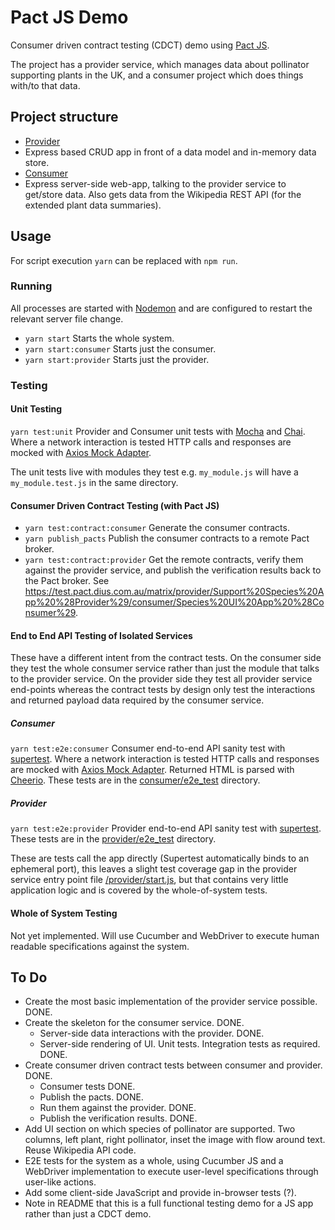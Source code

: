 # Pact JS Demo
Consumer driven contract testing (CDCT) demo using [Pact JS](https://github.com/pact-foundation/pact-js).

The project has a provider service, which manages data about pollinator supporting plants in the UK, and a consumer project which does things with/to that data.

## Project structure
* [Provider](provider)
* Express based CRUD app in front of a data model and in-memory data store.
* [Consumer](consumer)
* Express server-side web-app, talking to the provider service to get/store data. Also gets data from the Wikipedia REST API (for the extended plant data summaries).

## Usage
For script execution `yarn` can be replaced with `npm run`.

### Running
All processes are started with [Nodemon](https://github.com/remy/nodemon) and are configured to restart the relevant server file change.
 * `yarn start` Starts the whole system.
 * `yarn start:consumer` Starts just the consumer.
 * `yarn start:provider` Starts just the provider.

### Testing

#### Unit Testing
`yarn test:unit` Provider and Consumer unit tests with [Mocha](https://mochajs.org) and [Chai](https://www.chaijs.com). Where a network interaction is tested HTTP calls and responses are mocked with [Axios Mock Adapter](https://github.com/ctimmerm/axios-mock-adapter).

The unit tests live with modules they test e.g. `my_module.js` will have a `my_module.test.js` in the same directory.

#### Consumer Driven Contract Testing (with Pact JS)
 * `yarn test:contract:consumer` Generate the consumer contracts.
 * `yarn publish_pacts` Publish the consumer contracts to a remote Pact broker.
 * `yarn test:contract:provider` Get the remote contracts, verify them against the provider service, and publish the verification results back to the Pact broker. See <https://test.pact.dius.com.au/matrix/provider/Support%20Species%20App%20%28Provider%29/consumer/Species%20UI%20App%20%28Consumer%29>.

#### End to End API Testing of Isolated Services
These have a different intent from the contract tests. On the consumer side they test the whole consumer service rather than just the module that talks to the provider service. On the provider side they test all provider service end-points whereas the contract tests by design only test the interactions and returned payload data required by the consumer service.

##### Consumer
`yarn test:e2e:consumer` Consumer end-to-end API sanity test with [supertest](https://github.com/visionmedia/supertest). Where a network interaction is tested HTTP calls and responses are mocked with [Axios Mock Adapter](https://github.com/ctimmerm/axios-mock-adapter). Returned HTML is parsed with [Cheerio](https://github.com/cheeriojs/cheerio).  These tests are in the [consumer/e2e_test](consumer/e2e_test) directory.

##### Provider
`yarn test:e2e:provider` Provider end-to-end API sanity test with [supertest](https://github.com/visionmedia/supertest). These tests are in the [provider/e2e_test](provider/e2e_test) directory.

These are tests call the app directly (Supertest automatically binds to an ephemeral port), this leaves a slight test coverage gap in the provider service entry point file [/provider/start.js](provider/start.js), but that contains very little application logic and is covered by the whole-of-system tests.

#### Whole of System Testing
Not yet implemented. Will use Cucumber and WebDriver to execute human readable specifications against the system.

## To Do
  * Create the most basic implementation of the provider service possible. DONE.
  * Create the skeleton for the consumer service. DONE.
    * Server-side data interactions with the provider. DONE.
    * Server-side rendering of UI. Unit tests. Integration tests as required. DONE.
  * Create consumer driven contract tests between consumer and provider. DONE.
    * Consumer tests DONE.
    * Publish the pacts. DONE.
    * Run them against the provider. DONE.
    * Publish the verification results. DONE.
  * Add UI section on which species of pollinator are supported. Two columns, left plant, right pollinator, inset the image with flow around text. Reuse Wikipedia API code.
  * E2E tests for the system as a whole, using Cucumber JS and a WebDriver implementation to execute user-level specifications through user-like actions.
  * Add some client-side JavaScript and provide in-browser tests (?).
  * Note in README that this is a full functional testing demo for a JS app rather than just a CDCT demo.

